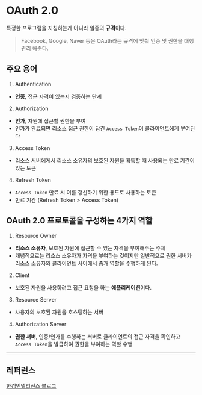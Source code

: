 # OAuth 2.0

특정한 프로그램을 지칭하는게 아니라 일종의 **규격**이다.

> Facebook, Google, Naver 등은 OAuth라는 규격에 맞춰 인증 및 권한을 대행관리 해준다.

## 주요 용어

1. Authentication

- **인증**, 접근 자격이 있는지 검증하는 단계

2. Authorization

- **인가**, 자원에 접근할 권한을 부여
- 인가가 완료되면 리소스 접근 권한이 담긴 `Access Token`이 클라이언트에게 부여된다

3. Access Token

- 리소스 서버에게서 리소스 소유자의 보호된 자원을 획득할 때 사용되는 만료 기간이 있는 토큰

4. Refresh Token

- `Access Token` 만료 시 이를 갱신하기 위한 용도로 사용하는 토큰
- 만료 기간 (Refresh Token > Access Token)

## OAuth 2.0 프로토콜을 구성하는 4가지 역할

1. Resource Owner

- **리소스 소유자**, 보호된 자원에 접근할 수 있는 자격을 부여해주는 주체
- 개념적으로는 리소스 소유자가 자격을 부여하는 것이지만 일반적으로 권한 서버가 리소스 소유자와 클라이언트 사이에서 중개 역할을 수행하게 된다.

2. Client

- 보호된 자원을 사용하려고 접근 요청을 하는 **애플리케이션**이다.

3. Resource Server

- 사용자의 보호된 자원을 호스팅하는 서버

4. Authorization Server

- **권한 서버**, 인증/인가를 수행하는 서버로 클라이언트의 접근 자격을 확인하고 `Access Token`을 발급하여 권한을 부여하는 역할 수행

---

## 레퍼런스

[한컴인텔리전스 블로그](https://blog.naver.com/mds_datasecurity/222182943542)
